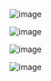 ![image](https://user-images.githubusercontent.com/88707901/214932811-20e302bb-0f2c-4c13-8010-c5f23cf42ff4.png)

![image](https://user-images.githubusercontent.com/88707901/214932838-4aa5dafe-ce3d-4df1-8c1e-6ab7ca76b938.png)

![image](https://user-images.githubusercontent.com/88707901/214933160-7f9a8dc0-0f89-4989-a04d-21470091e6b0.png)

![image](https://user-images.githubusercontent.com/88707901/214933222-cf89f78b-3b66-423c-ae1f-a1f15c1615a0.png)
